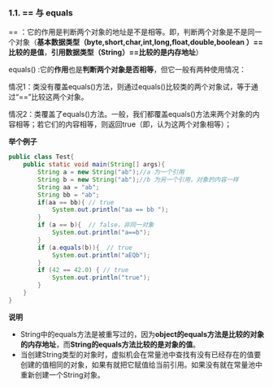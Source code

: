 ###   1.1. ==  与 equals

== ：它的作用是判断两个对象的地址是不是相等。即，判断两个对象是不是同一个对象（**基本数据类型（byte,short,char,int,long,float,double,boolean ）==比较的是值**，**引用数据类型（String）==比较的是内存地址**）

equals() :它的**作用**也是**判断两个对象是否相等**，但它一般有两种使用情况：

情况1：类没有覆盖equals()方法，则通过equals()比较类的两个对象试，等于通过“==”比较这两个对象。

情况2：类覆盖了equals()方法。一般，我们都覆盖equals()方法来两个对象的内容相等；若它们的内容相等，则返回true（即，认为这两个对象相等）；

**举个例子**

``` java
public class Test{
    public static void main(String[] args){
        String a = new String("ab");//a 为一个引用
        String b = new String("ab");//b 为另一个引用，对象的内容一样
        String aa = "ab";
        String bb = "ab";
        if(aa == bb){ // true
            System.out.println("aa == bb ");
        }
        if (a == b){  // false，非同一对象
            System.out.println("a==b");
        }
        if (a.equals(b)){  // true
            System.out.println("aEQb");
        }
        if (42 == 42.0) { // true
            System.out.println("true");
        }
    }
}
```

**说明**

*  String中的equals方法是被重写过的，因为**object的equals方法是比较的对象的内存地址**，而**String的equals方法比较的是对象的值**。
*  当创建String类型的对象时，虚拟机会在常量池中查找有没有已经存在的值要创建的值相同的对象，如果有就把它赋值给当前引用。如果没有就在常量池中重新创建一个String对象。